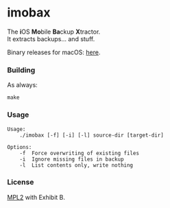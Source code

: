 # imobax

The **i**OS **Mo**bile **Ba**ckup **X**tractor.  
It extracts backups... and stuff.

Binary releases for macOS: [here](https://github.com/Siguza/imobax/releases).

### Building

As always:

    make

### Usage

    Usage:
        ./imobax [-f] [-i] [-l] source-dir [target-dir]
    
    Options:
        -f  Force overwriting of existing files
        -i  Ignore missing files in backup
        -l  List contents only, write nothing

### License

[MPL2](https://github.com/Siguza/imobax/blob/master/LICENSE) with Exhibit B.
